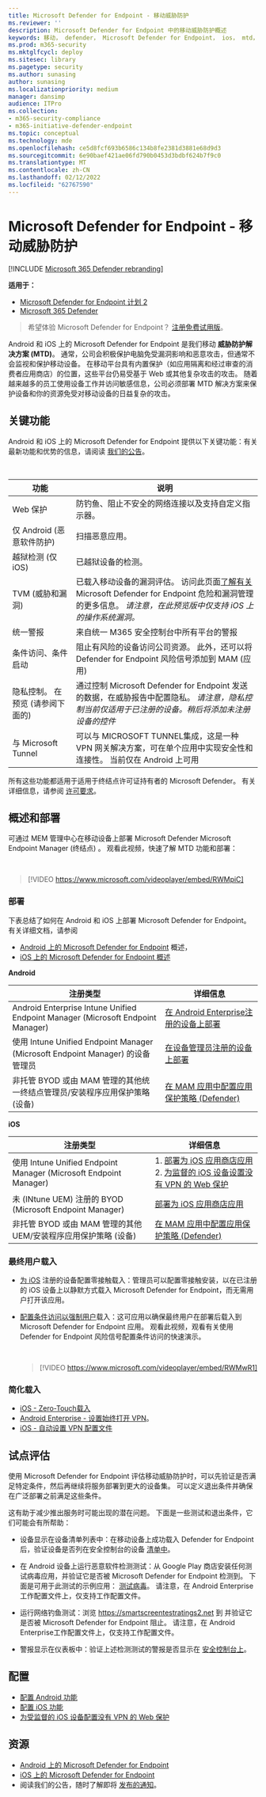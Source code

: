 ```yaml
---
title: Microsoft Defender for Endpoint - 移动威胁防护
ms.reviewer: ''
description: Microsoft Defender for Endpoint 中的移动威胁防护概述
keywords: 移动， defender， Microsoft Defender for Endpoint， ios， mtd， android， 安全
ms.prod: m365-security
ms.mktglfcycl: deploy
ms.sitesec: library
ms.pagetype: security
ms.author: sunasing
author: sunasing
ms.localizationpriority: medium
manager: dansimp
audience: ITPro
ms.collection:
- m365-security-compliance
- m365-initiative-defender-endpoint
ms.topic: conceptual
ms.technology: mde
ms.openlocfilehash: ce5d8fcf693b6586c134b8fe2381d3881e68d9d3
ms.sourcegitcommit: 6e90baef421ae06fd790b0453d3bdbf624b7f9c0
ms.translationtype: MT
ms.contentlocale: zh-CN
ms.lasthandoff: 02/12/2022
ms.locfileid: "62767590"
---
```

# <a name="microsoft-defender-for-endpoint---mobile-threat-defense"></a>Microsoft Defender for Endpoint - 移动威胁防护

[!INCLUDE [Microsoft 365 Defender rebranding](../../includes/microsoft-defender.md)]

**适用于：**
- [Microsoft Defender for Endpoint 计划 2](https://go.microsoft.com/fwlink/p/?linkid=2154037)
- [Microsoft 365 Defender](https://go.microsoft.com/fwlink/?linkid=2118804)

> 希望体验 Microsoft Defender for Endpoint？ [注册免费试用版](https://signup.microsoft.com/create-account/signup?products=7f379fee-c4f9-4278-b0a1-e4c8c2fcdf7e&ru=https://aka.ms/MDEp2OpenTrial?ocid=docs-wdatp-exposedapis-abovefoldlink)。

Android 和 iOS 上的 Microsoft Defender for Endpoint 是我们移动 **威胁防护解决方案 (MTD)**。 通常，公司会积极保护电脑免受漏洞影响和恶意攻击，但通常不会监视和保护移动设备。 在移动平台具有内置保护（如应用隔离和经过审查的消费者应用商店）的位置，这些平台仍易受基于 Web 或其他复杂攻击的攻击。 随着越来越多的员工使用设备工作并访问敏感信息，公司必须部署 MTD 解决方案来保护设备和你的资源免受对移动设备的日益复杂的攻击。

## <a name="key-capabilities"></a>关键功能

Android 和 iOS 上的 Microsoft Defender for Endpoint 提供以下关键功能：有关最新功能和优势的信息，请阅读 [我们的公告](https://aka.ms/mdeblog)。

<br>

|功能|说明|
|---|---|
|Web 保护|防钓鱼、阻止不安全的网络连接以及支持自定义指示器。|
|仅 Android (恶意软件防护) |扫描恶意应用。|
|越狱检测 (仅 iOS) |已越狱设备的检测。|
|TVM (威胁和漏洞)  |已载入移动设备的漏洞评估。 访问此页面[了解有关](next-gen-threat-and-vuln-mgt.md) Microsoft Defender for Endpoint 危险和漏洞管理的更多信息。 *请注意，在此预览版中仅支持 iOS 上的操作系统漏洞。*|
|统一警报|来自统一 M365 安全控制台中所有平台的警报|
|条件访问、条件启动|阻止有风险的设备访问公司资源。 此外，还可以将 Defender for Endpoint 风险信号添加到 MAM (应用) |
|隐私控制。 在预览 (请参阅下面的) |通过控制 Microsoft Defender for Endpoint 发送的数据，在威胁报告中配置隐私。 *请注意，隐私控制当前仅适用于已注册的设备。稍后将添加未注册设备的控件*|
|与 Microsoft Tunnel|可以与 MICROSOFT TUNNEL集成，这是一种 VPN 网关解决方案，可在单个应用中实现安全性和连接性。 当前仅在 Android 上可用|

所有这些功能都适用于适用于终结点许可证持有者的 Microsoft Defender。 有关详细信息，请参阅 [许可要求](minimum-requirements.md#licensing-requirements)。


## <a name="overview-and-deploy"></a>概述和部署

可通过 MEM 管理中心在移动设备上部署 Microsoft Defender Microsoft Endpoint Manager (终结点) 。 观看此视频，快速了解 MTD 功能和部署：

<br/>

> [!VIDEO https://www.microsoft.com/videoplayer/embed/RWMpiC]

### <a name="deploy"></a>部署

下表总结了如何在 Android 和 iOS 上部署 Microsoft Defender for Endpoint。 有关详细文档，请参阅 
- [Android 上的 Microsoft Defender for Endpoint](microsoft-defender-endpoint-android.md) 概述，
- [iOS 上的 Microsoft Defender for Endpoint 概述](microsoft-defender-endpoint-ios.md)

**Android**

|注册类型     |详细信息      |
|--------------------|-------------|
|Android Enterprise Intune Unified Endpoint Manager (Microsoft Endpoint Manager) |[在 Android Enterprise注册的设备上部署](android-intune.md#deploy-on-android-enterprise-enrolled-devices)|
|使用 Intune Unified Endpoint Manager (Microsoft Endpoint Manager) 的设备管理员|[在设备管理员注册的设备上部署](android-intune.md#deploy-on-device-administrator-enrolled-devices)|
|非托管 BYOD 或由 MAM 管理的其他统一终结点管理员/安装程序应用保护策略 (设备) |[在 MAM 应用中配置应用保护策略 (Defender) ](android-configure-mam.md)|

**iOS**

|注册类型     |详细信息      |
|--------------------|-------------|
|使用 Intune Unified Endpoint Manager (Microsoft Endpoint Manager) |1. [部署为 iOS 应用商店应用](ios-install.md)<br/>2. [为监督的 iOS 设备设置没有 VPN 的 Web 保护](ios-install.md#complete-deployment-for-supervised-devices)|
|未 (INtune UEM) 注册的 BYOD (Microsoft Endpoint Manager) |[部署为 iOS 应用商店应用](ios-install.md)|
|非托管 BYOD 或由 MAM 管理的其他 UEM/安装程序应用保护策略 (设备) |[在 MAM 应用中配置应用保护策略 (Defender) ](ios-install-unmanaged.md)|

### <a name="end-user-onboarding"></a>最终用户载入

- [为 iOS](ios-install.md#zero-touch-onboarding-of-microsoft-defender-for-endpoint-preview) 注册的设备配置零接触载入：管理员可以配置零接触安装，以在已注册的 iOS 设备上以静默方式载入 Microsoft Defender for Endpoint，而无需用户打开该应用。 

- [配置条件访问以强制用户](android-configure.md#conditional-access-with-defender-for-endpoint-on-android)载入：这可应用以确保最终用户在部署后载入到 Microsoft Defender for Endpoint 应用。 观看此视频，观看有关使用 Defender for Endpoint 风险信号配置条件访问的快速演示。 

  <br/>

  > [!VIDEO https://www.microsoft.com/videoplayer/embed/RWMwR1]

### <a name="simplify-onboarding"></a>简化载入

- [iOS - Zero-Touch载入](ios-install.md#zero-touch-onboarding-of-microsoft-defender-for-endpoint-preview)
- [Android Enterprise - 设置始终打开 VPN](android-intune.md#auto-setup-of-always-on-vpn)。
- [iOS - 自动设置 VPN 配置文件](ios-install.md#auto-onboarding-of-vpn-profile-simplified-onboarding)

## <a name="pilot-evaluation"></a>试点评估

使用 Microsoft Defender for Endpoint 评估移动威胁防护时，可以先验证是否满足特定条件，然后再继续将服务部署到更大的设备集。 可以定义退出条件并确保在广泛部署之前满足这些条件。

这有助于减少推出服务时可能出现的潜在问题。 下面是一些测试和退出条件，它们可能会有所帮助：

- 设备显示在设备清单列表中：在移动设备上成功载入 Defender for Endpoint 后，验证设备是否列在安全控制台的设备 [清单中](https://security.microsoft.com)。

- 在 Android 设备上运行恶意软件检测测试：从 Google Play 商店安装任何测试病毒应用，并验证它是否被 Microsoft Defender for Endpoint 检测到。 下面是可用于此测试的示例应用： [测试病毒](https://play.google.com/store/apps/details?id=com.androidantivirus.testvirus)。 请注意，在 Android Enterprise工作配置文件上，仅支持工作配置文件。

- 运行网络钓鱼测试：浏览 https://smartscreentestratings2.net 到 并验证它是否被 Microsoft Defender for Endpoint 阻止。 请注意，在 Android Enterprise工作配置文件上，仅支持工作配置文件。

- 警报显示在仪表板中：验证上述检测测试的警报是否显示在 [安全控制台上](https://security.microsoft.com)。

## <a name="configure"></a>配置

- [配置 Android 功能](android-configure.md)
- [配置 iOS 功能](ios-configure-features.md)
- [为受监督的 iOS 设备配置没有 VPN 的 Web 保护](ios-install.md#complete-deployment-for-supervised-devices)

## <a name="resources"></a>资源

- [Android 上的 Microsoft Defender for Endpoint](microsoft-defender-endpoint-android.md)
- [iOS 上的 Microsoft Defender for Endpoint](microsoft-defender-endpoint-ios.md)
- 阅读我们的公告，随时了解即将 [发布的通知](https://aka.ms/mdeblog)。

